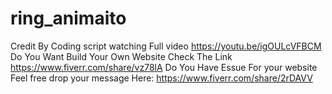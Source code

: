 # ring_animaito
Credit By Coding script watching Full video https://youtu.be/igOULcVFBCM
Do You Want Build Your Own Website Check The Link https://www.fiverr.com/share/vz78lA
Do You Have Essue For your website Feel free drop your message Here: https://www.fiverr.com/share/2rDAVV
